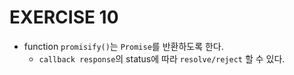# EXERCISE 10

- function ```promisify()```는 ```Promise```를 반환하도록 한다.
  - ```callback response```의 status에 따라 ```resolve/reject``` 할 수 있다.
